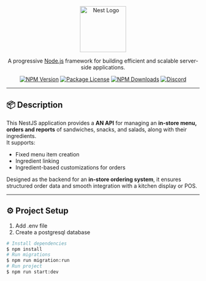 <p align="center">
  <a href="http://nestjs.com/" target="blank"><img src="https://nestjs.com/img/logo-small.svg" width="120" alt="Nest Logo" /></a>
</p>

<p align="center">A progressive <a href="http://nodejs.org" target="_blank">Node.js</a> framework for building efficient and scalable server-side applications.</p>
<p align="center">
<a href="https://www.npmjs.com/~nestjscore" target="_blank"><img src="https://img.shields.io/npm/v/@nestjs/core.svg" alt="NPM Version" /></a>
<a href="https://www.npmjs.com/~nestjscore" target="_blank"><img src="https://img.shields.io/npm/l/@nestjs/core.svg" alt="Package License" /></a>
<a href="https://www.npmjs.com/~nestjscore" target="_blank"><img src="https://img.shields.io/npm/dm/@nestjs/common.svg" alt="NPM Downloads" /></a>
<a href="https://discord.gg/G7Qnnhy" target="_blank"><img src="https://img.shields.io/badge/discord-online-brightgreen.svg" alt="Discord"/></a>
</p>

---

## 📦 Description

This NestJS application provides a **AN API** for managing an **in-store menu, orders and reports** of sandwiches, snacks, and salads, along with their ingredients.  
It supports:
- Fixed menu item creation
- Ingredient linking
- Ingredient-based customizations for orders

Designed as the backend for an **in-store ordering system**, it ensures structured order data and smooth integration with a kitchen display or POS.

---

## ⚙️ Project Setup
1. Add .env file
2. Create a postgresql database

```bash
# Install dependencies
$ npm install
# Run migrations
$ npm run migration:run
# Run project
$ npm run start:dev
